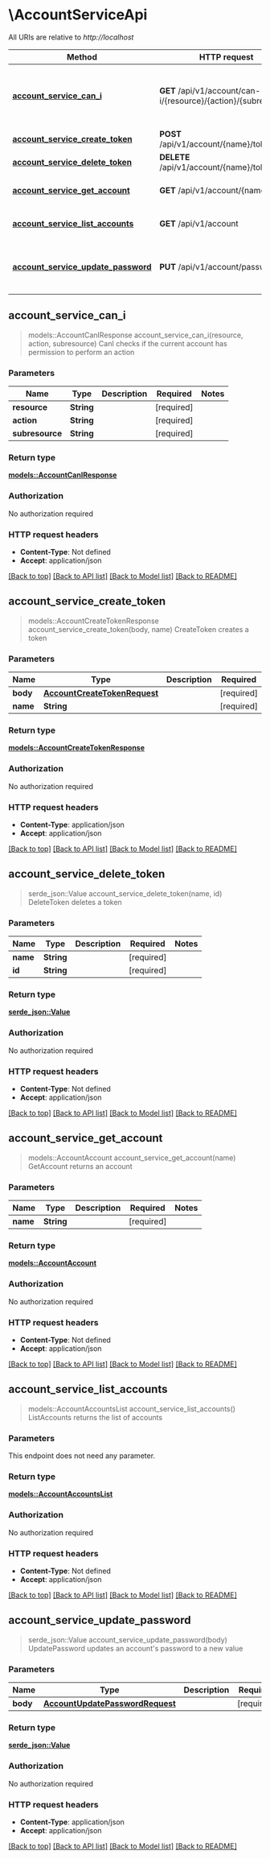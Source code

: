 # \AccountServiceApi

All URIs are relative to *http://localhost*

Method | HTTP request | Description
------------- | ------------- | -------------
[**account_service_can_i**](AccountServiceApi.md#account_service_can_i) | **GET** /api/v1/account/can-i/{resource}/{action}/{subresource} | CanI checks if the current account has permission to perform an action
[**account_service_create_token**](AccountServiceApi.md#account_service_create_token) | **POST** /api/v1/account/{name}/token | CreateToken creates a token
[**account_service_delete_token**](AccountServiceApi.md#account_service_delete_token) | **DELETE** /api/v1/account/{name}/token/{id} | DeleteToken deletes a token
[**account_service_get_account**](AccountServiceApi.md#account_service_get_account) | **GET** /api/v1/account/{name} | GetAccount returns an account
[**account_service_list_accounts**](AccountServiceApi.md#account_service_list_accounts) | **GET** /api/v1/account | ListAccounts returns the list of accounts
[**account_service_update_password**](AccountServiceApi.md#account_service_update_password) | **PUT** /api/v1/account/password | UpdatePassword updates an account's password to a new value



## account_service_can_i

> models::AccountCanIResponse account_service_can_i(resource, action, subresource)
CanI checks if the current account has permission to perform an action

### Parameters


Name | Type | Description  | Required | Notes
------------- | ------------- | ------------- | ------------- | -------------
**resource** | **String** |  | [required] |
**action** | **String** |  | [required] |
**subresource** | **String** |  | [required] |

### Return type

[**models::AccountCanIResponse**](accountCanIResponse.md)

### Authorization

No authorization required

### HTTP request headers

- **Content-Type**: Not defined
- **Accept**: application/json

[[Back to top]](#) [[Back to API list]](../README.md#documentation-for-api-endpoints) [[Back to Model list]](../README.md#documentation-for-models) [[Back to README]](../README.md)


## account_service_create_token

> models::AccountCreateTokenResponse account_service_create_token(body, name)
CreateToken creates a token

### Parameters


Name | Type | Description  | Required | Notes
------------- | ------------- | ------------- | ------------- | -------------
**body** | [**AccountCreateTokenRequest**](AccountCreateTokenRequest.md) |  | [required] |
**name** | **String** |  | [required] |

### Return type

[**models::AccountCreateTokenResponse**](accountCreateTokenResponse.md)

### Authorization

No authorization required

### HTTP request headers

- **Content-Type**: application/json
- **Accept**: application/json

[[Back to top]](#) [[Back to API list]](../README.md#documentation-for-api-endpoints) [[Back to Model list]](../README.md#documentation-for-models) [[Back to README]](../README.md)


## account_service_delete_token

> serde_json::Value account_service_delete_token(name, id)
DeleteToken deletes a token

### Parameters


Name | Type | Description  | Required | Notes
------------- | ------------- | ------------- | ------------- | -------------
**name** | **String** |  | [required] |
**id** | **String** |  | [required] |

### Return type

[**serde_json::Value**](serde_json::Value.md)

### Authorization

No authorization required

### HTTP request headers

- **Content-Type**: Not defined
- **Accept**: application/json

[[Back to top]](#) [[Back to API list]](../README.md#documentation-for-api-endpoints) [[Back to Model list]](../README.md#documentation-for-models) [[Back to README]](../README.md)


## account_service_get_account

> models::AccountAccount account_service_get_account(name)
GetAccount returns an account

### Parameters


Name | Type | Description  | Required | Notes
------------- | ------------- | ------------- | ------------- | -------------
**name** | **String** |  | [required] |

### Return type

[**models::AccountAccount**](accountAccount.md)

### Authorization

No authorization required

### HTTP request headers

- **Content-Type**: Not defined
- **Accept**: application/json

[[Back to top]](#) [[Back to API list]](../README.md#documentation-for-api-endpoints) [[Back to Model list]](../README.md#documentation-for-models) [[Back to README]](../README.md)


## account_service_list_accounts

> models::AccountAccountsList account_service_list_accounts()
ListAccounts returns the list of accounts

### Parameters

This endpoint does not need any parameter.

### Return type

[**models::AccountAccountsList**](accountAccountsList.md)

### Authorization

No authorization required

### HTTP request headers

- **Content-Type**: Not defined
- **Accept**: application/json

[[Back to top]](#) [[Back to API list]](../README.md#documentation-for-api-endpoints) [[Back to Model list]](../README.md#documentation-for-models) [[Back to README]](../README.md)


## account_service_update_password

> serde_json::Value account_service_update_password(body)
UpdatePassword updates an account's password to a new value

### Parameters


Name | Type | Description  | Required | Notes
------------- | ------------- | ------------- | ------------- | -------------
**body** | [**AccountUpdatePasswordRequest**](AccountUpdatePasswordRequest.md) |  | [required] |

### Return type

[**serde_json::Value**](serde_json::Value.md)

### Authorization

No authorization required

### HTTP request headers

- **Content-Type**: application/json
- **Accept**: application/json

[[Back to top]](#) [[Back to API list]](../README.md#documentation-for-api-endpoints) [[Back to Model list]](../README.md#documentation-for-models) [[Back to README]](../README.md)

